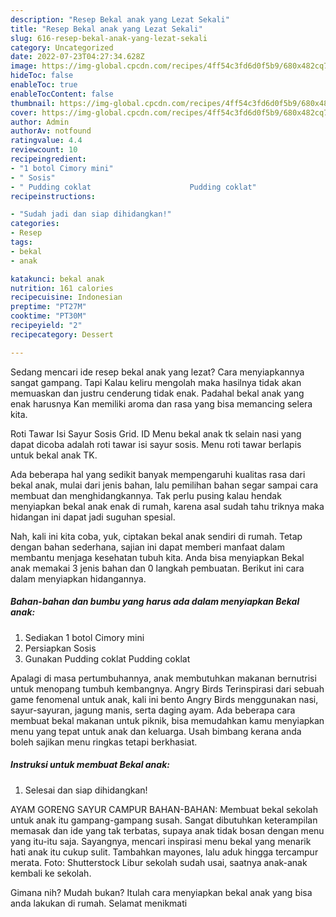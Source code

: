```yaml
---
description: "Resep Bekal anak yang Lezat Sekali"
title: "Resep Bekal anak yang Lezat Sekali"
slug: 616-resep-bekal-anak-yang-lezat-sekali
category: Uncategorized
date: 2022-07-23T04:27:34.628Z
image: https://img-global.cpcdn.com/recipes/4ff54c3fd6d0f5b9/680x482cq70/bekal-anak-foto-resep-utama.jpg
hideToc: false
enableToc: true
enableTocContent: false
thumbnail: https://img-global.cpcdn.com/recipes/4ff54c3fd6d0f5b9/680x482cq70/bekal-anak-foto-resep-utama.jpg
cover: https://img-global.cpcdn.com/recipes/4ff54c3fd6d0f5b9/680x482cq70/bekal-anak-foto-resep-utama.jpg
author: Admin
authorAv: notfound
ratingvalue: 4.4
reviewcount: 10
recipeingredient:
- "1 botol Cimory mini"
- " Sosis"
- " Pudding coklat                      Pudding coklat"
recipeinstructions:

- "Sudah jadi dan siap dihidangkan!"
categories:
- Resep
tags:
- bekal
- anak

katakunci: bekal anak 
nutrition: 161 calories
recipecuisine: Indonesian
preptime: "PT27M"
cooktime: "PT30M"
recipeyield: "2"
recipecategory: Dessert

---
```



Sedang mencari ide resep bekal anak yang lezat? Cara menyiapkannya sangat gampang. Tapi Kalau keliru mengolah maka hasilnya tidak akan memuaskan dan justru cenderung tidak enak. Padahal bekal anak yang enak harusnya Kan memiliki aroma dan rasa yang bisa memancing selera kita.


Roti Tawar Isi Sayur Sosis Grid. ID Menu bekal anak tk selain nasi yang dapat dicoba adalah roti tawar isi sayur sosis. Menu roti tawar berlapis untuk bekal anak TK.

Ada beberapa hal yang sedikit banyak mempengaruhi kualitas rasa dari bekal anak, mulai dari jenis bahan, lalu pemilihan bahan segar sampai cara membuat dan menghidangkannya. Tak perlu pusing kalau hendak menyiapkan bekal anak enak di rumah, karena asal sudah tahu triknya maka hidangan ini dapat jadi suguhan spesial.


Nah, kali ini kita coba, yuk, ciptakan bekal anak sendiri di rumah. Tetap dengan bahan sederhana, sajian ini dapat memberi manfaat dalam membantu menjaga kesehatan tubuh kita. Anda bisa menyiapkan Bekal anak memakai 3 jenis bahan dan 0 langkah pembuatan. Berikut ini cara dalam menyiapkan hidangannya.

<!--inarticleads1-->

##### Bahan-bahan dan bumbu yang harus ada dalam menyiapkan Bekal anak:

1. Sediakan 1 botol Cimory mini
1. Persiapkan  Sosis
1. Gunakan  Pudding coklat                      Pudding coklat


Apalagi di masa pertumbuhannya, anak membutuhkan makanan bernutrisi untuk menopang tumbuh kembangnya. Angry Birds Terinspirasi dari sebuah game fenomenal untuk anak, kali ini bento Angry Birds menggunakan nasi, sayur-sayuran, jagung manis, serta daging ayam. Ada beberapa cara membuat bekal makanan untuk piknik, bisa memudahkan kamu menyiapkan menu yang tepat untuk anak dan keluarga. Usah bimbang kerana anda boleh sajikan menu ringkas tetapi berkhasiat. 

<!--inarticleads2-->

##### Instruksi untuk membuat Bekal anak:


1. Selesai dan siap dihidangkan!

AYAM GORENG SAYUR CAMPUR BAHAN-BAHAN: Membuat bekal sekolah untuk anak itu gampang-gampang susah. Sangat dibutuhkan keterampilan memasak dan ide yang tak terbatas, supaya anak tidak bosan dengan menu yang itu-itu saja. Sayangnya, mencari inspirasi menu bekal yang menarik hati anak itu cukup sulit. Tambahkan mayones, lalu aduk hingga tercampur merata. Foto: Shutterstock Libur sekolah sudah usai, saatnya anak-anak kembali ke sekolah. 

Gimana nih? Mudah bukan? Itulah cara menyiapkan bekal anak yang bisa anda lakukan di rumah. Selamat menikmati
